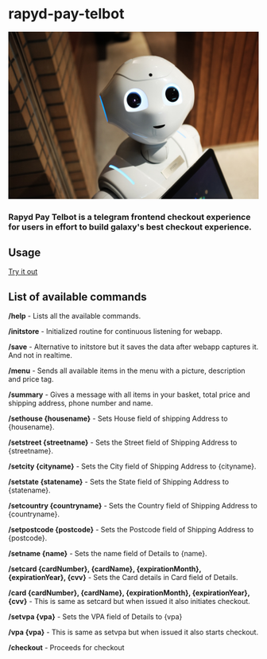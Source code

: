 # rapyd-pay-telbot

![aleximage](alex.jpg)


### Rapyd Pay Telbot is a telegram frontend checkout experience for users in effort to build galaxy's best checkout experience.

## Usage

[Try it out](https://telegram.me/RapydPBot)


## List of available commands

**/help** - Lists all the available commands.

**/initstore** - Initialized routine for continuous listening for webapp.

**/save** - Alternative to initstore but it saves the data after webapp captures it. And not in realtime.

**/menu** - Sends all available items in the menu with a picture, description and price tag.

**/summary** - Gives a message with all items in your basket, total price and shipping address, phone number and name.

**/sethouse {housename}** - Sets House field of shipping Address to {housename}.

**/setstreet {streetname}** - Sets the Street field of Shipping Address to {streetname}.

**/setcity {cityname}** - Sets the City field of Shipping Address to {cityname}.

**/setstate {statename}** - Sets the State field of Shipping Address to {statename}.

**/setcountry {countryname}** - Sets the Country field of Shipping Address to {countryname}.

**/setpostcode {postcode}** - Sets the Postcode field of Shipping Address to {postcode}.

**/setname {name}** - Sets the name field of Details to {name}.

**/setcard {cardNumber}, {cardName}, {expirationMonth}, {expirationYear}, {cvv}** - Sets the Card details in Card field of Details.

**/card {cardNumber}, {cardName}, {expirationMonth}, {expirationYear}, {cvv}** - This is same as setcard but when issued it also initiates checkout.

**/setvpa {vpa}** - Sets the VPA field of Details to {vpa}

**/vpa {vpa}** - This is same as setvpa but when issued it also starts checkout.

**/checkout** - Proceeds for checkout
